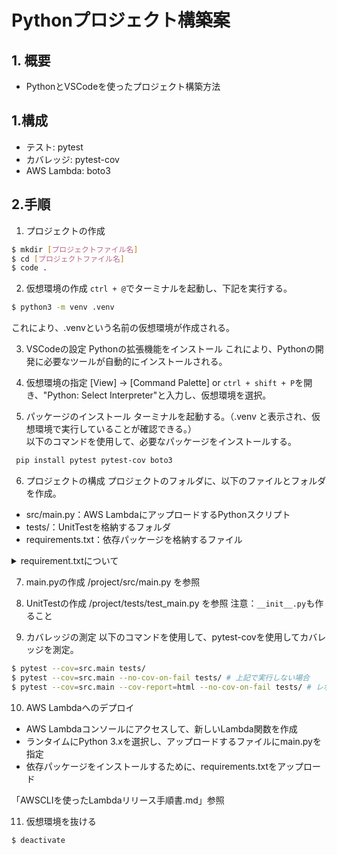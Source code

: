 # Pythonプロジェクト構築案

## 1. 概要
- PythonとVSCodeを使ったプロジェクト構築方法

## 1.構成
- テスト: pytest
- カバレッジ: pytest-cov
- AWS Lambda: boto3

## 2.手順
1. プロジェクトの作成
```bash
$ mkdir [プロジェクトファイル名]
$ cd [プロジェクトファイル名]
$ code . 
```
2. 仮想環境の作成
`ctrl + @`でターミナルを起動し、下記を実行する。
```bash
$ python3 -m venv .venv
```
これにより、.venvという名前の仮想環境が作成される。

3. VSCodeの設定
Pythonの拡張機能をインストール
これにより、Pythonの開発に必要なツールが自動的にインストールされる。

4. 仮想環境の指定
[View] -> [Command Palette] or `ctrl + shift + P`を開き、"Python: Select Interpreter"と入力し、仮想環境を選択。

5. パッケージのインストール
ターミナルを起動する。（.venv と表示され、仮想環境で実行していることが確認できる。）  
以下のコマンドを使用して、必要なパッケージをインストールする。
```bash
 pip install pytest pytest-cov boto3
```

6. プロジェクトの構成
プロジェクトのフォルダに、以下のファイルとフォルダを作成。
- src/main.py：AWS LambdaにアップロードするPythonスクリプト
- tests/：UnitTestを格納するフォルダ
- requirements.txt：依存パッケージを格納するファイル

<details><summary>requirement.txtについて</summary>

```
$ pip freeze > requirements.txt # プロジェクトの依存関係を出力
$ pip install -r requirements.txt # requirement.txtに記載されたパッケージをインストール
```
参考：https://qiita.com/sakusaku12/items/21083c73c8afa4f6c78d
</details>



7. main.pyの作成
/project/src/main.py を参照

8. UnitTestの作成
/project/tests/test_main.py を参照
注意：`__init__.py`も作ること

9. カバレッジの測定
以下のコマンドを使用して、pytest-covを使用してカバレッジを測定。
```bash
$ pytest --cov=src.main tests/
$ pytest --cov=src.main --no-cov-on-fail tests/ # 上記で実行しない場合
$ pytest --cov=src.main --cov-report=html --no-cov-on-fail tests/ # レポート出力したい場合
```

10. AWS Lambdaへのデプロイ
- AWS Lambdaコンソールにアクセスして、新しいLambda関数を作成
- ランタイムにPython 3.xを選択し、アップロードするファイルにmain.pyを指定
- 依存パッケージをインストールするために、requirements.txtをアップロード

「AWSCLIを使ったLambdaリリース手順書.md」参照

11. 仮想環境を抜ける
```bash
$ deactivate
```

